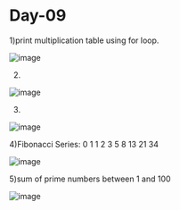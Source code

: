 # Day-09

1)print multiplication table using for loop.


![image](https://github.com/user-attachments/assets/364c0d47-4e7e-4860-b953-dae97a274244)



2)  

    


![image](https://github.com/user-attachments/assets/4c39df7d-0d3a-4a88-bd45-0728b1326eb4)



3)
![image](https://github.com/user-attachments/assets/31fc8522-d9c3-4611-8bdd-0acbd89619e1)





4)Fibonacci Series:
0 1 1 2 3 5 8 13 21 34

![image](https://github.com/user-attachments/assets/db3e200f-aed9-44b3-aebc-bc3a1f70ae7c)


5)sum of prime numbers between 1 and 100

![image](https://github.com/user-attachments/assets/c2bfaada-b5e0-4937-a798-92425a6ddbf9)

